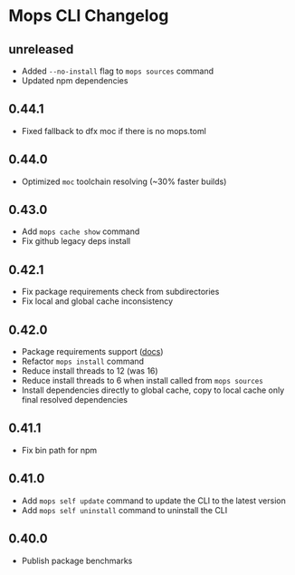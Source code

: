 # Mops CLI Changelog

## unreleased

- Added `--no-install` flag to `mops sources` command
- Updated npm dependencies

## 0.44.1
- Fixed fallback to dfx moc if there is no mops.toml

## 0.44.0
- Optimized `moc` toolchain resolving (~30% faster builds)

## 0.43.0
- Add `mops cache show` command
- Fix github legacy deps install

## 0.42.1
- Fix package requirements check from subdirectories
- Fix local and global cache inconsistency

## 0.42.0
- Package requirements support ([docs](https://docs.mops.one/mops.toml#requirements))
- Refactor `mops install` command
- Reduce install threads to 12 (was 16)
- Reduce install threads to 6 when install called from `mops sources`
- Install dependencies directly to global cache, copy to local cache only final resolved dependencies

## 0.41.1
- Fix bin path for npm

## 0.41.0
- Add `mops self update` command to update the CLI to the latest version
- Add `mops self uninstall` command to uninstall the CLI

## 0.40.0
- Publish package benchmarks